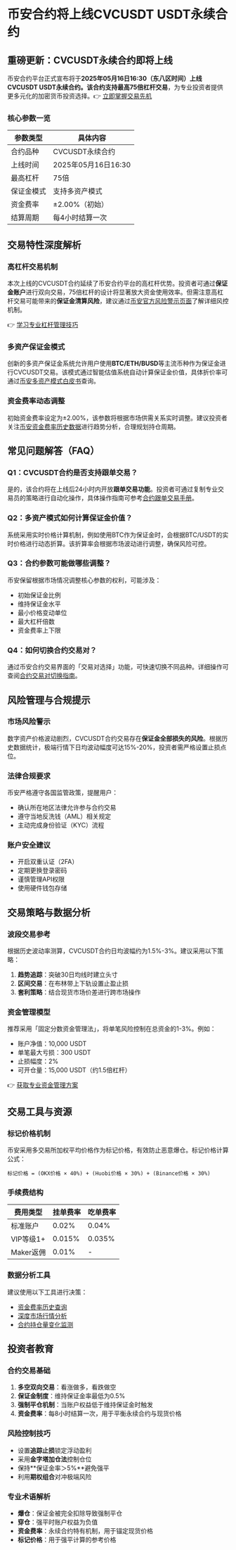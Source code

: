 # 币安合约将上线CVCUSDT USDT永续合约

## 重磅更新：CVCUSDT永续合约即将上线

币安合约平台正式宣布将于**2025年05月16日16:30（东八区时间）**上线CVCUSDT USDT永续合约。该合约支持最高**75倍杠杆交易**，为专业投资者提供更多元化的加密货币投资选择。👉 [立即掌握交易先机](https://bit.ly/okx_welcome)

### 核心参数一览

| 参数类型       | 具体内容               |
|----------------|------------------------|
| 合约品种       | CVCUSDT永续合约        |
| 上线时间       | 2025年05月16日16:30    |
| 最高杠杆       | 75倍                   |
| 保证金模式     | 支持多资产模式         |
| 资金费率       | ±2.00%（初始）         |
| 结算周期       | 每4小时结算一次        |

## 交易特性深度解析

### 高杠杆交易机制
本次上线的CVCUSDT合约延续了币安合约平台的高杠杆优势。投资者可通过**保证金账户**进行双向交易，75倍杠杆的设计将显著放大资金使用效率。但需注意高杠杆交易可能带来的**保证金清算风险**，建议通过[币安官方风险警示页面](https://www.binance.com/zh-CN/risk-warning)了解详细风控机制。

👉 [学习专业杠杆管理技巧](https://bit.ly/okx_welcome)

### 多资产保证金模式
创新的多资产保证金系统允许用户使用**BTC/ETH/BUSD**等主流币种作为保证金进行CVCUSDT交易。该模式通过智能估值系统自动计算保证金价值，具体折价率可通过[币安多资产模式白皮书](https://www.binance.com/zh-CN/support/faq/29b45c485d664028b9ca1cdf90b24f6f)查询。

### 资金费率动态调整
初始资金费率设定为±2.00%，该参数将根据市场供需关系实时调整。建议投资者关注[币安资金费率历史数据](https://www.binance.com/zh-CN/futures/funding-history/1)进行趋势分析，合理规划持仓周期。

## 常见问题解答（FAQ）

### Q1：CVCUSDT合约是否支持跟单交易？
是的，该合约将在上线后24小时内开放**跟单交易功能**。投资者可通过复制专业交易员的策略进行自动化操作，具体操作指南可参考[合约跟单交易手册](https://www.binance.com/zh-CN/support/faq/978bfe8e6b624dc9b263da31f4b6829d)。

### Q2：多资产模式如何计算保证金价值？
系统采用实时价格计算机制，例如使用BTC作为保证金时，会根据BTC/USDT的实时价格进行动态折算。该折算率会根据市场波动进行调整，确保风险可控。

### Q3：合约参数可能做哪些调整？
币安保留根据市场情况调整核心参数的权利，可能涉及：
- 初始保证金比例
- 维持保证金水平
- 最小价格变动单位
- 最大杠杆倍数
- 资金费率上下限

### Q4：如何切换合约交易对？
通过币安合约交易界面的「交易对选择」功能，可快速切换不同品种。详细操作可查阅[合约交易对切换指南](https://www.binance.com/zh-CN/support/articles/360037328091)。

## 风险管理与合规提示

### 市场风险警示
数字资产价格波动剧烈，CVCUSDT合约交易存在**保证金全部损失的风险**。根据历史数据统计，极端行情下日均波动幅度可达15%-20%，投资者需严格设置止损点位。

### 法律合规要求
币安严格遵守各国监管政策，提醒用户：
- 确认所在地区法律允许参与合约交易
- 遵守当地反洗钱（AML）相关规定
- 主动完成身份验证（KYC）流程

### 账户安全建议
- 开启双重认证（2FA）
- 定期更换登录密码
- 谨慎管理API权限
- 使用硬件钱包存储

## 交易策略与数据分析

### 波段交易参考
根据历史波动率测算，CVCUSDT合约日均波幅约为1.5%-3%。建议采用以下策略：
1. **趋势追踪**：突破30日均线时建立头寸
2. **区间交易**：在布林带上下轨设置止盈止损
3. **套利策略**：结合现货市场价差进行跨市场操作

### 资金管理模型
推荐采用「固定分数资金管理法」，将单笔风险控制在总资金的1-3%。例如：
- 账户净值：10,000 USDT
- 单笔最大亏损：300 USDT
- 止损幅度：2%
- 可开仓量：15,000 USDT（约1.5倍杠杆）

👉 [获取专业资金管理方案](https://bit.ly/okx_welcome)

## 交易工具与资源

### 标记价格机制
币安采用多交易所加权平均价格作为标记价格，有效防止恶意爆仓。标记价格计算公式：
```
标记价格 = (OKX价格 × 40%) + (Huobi价格 × 30%) + (Binance价格 × 30%)
```

### 手续费结构
| 费用类型       | 挂单费率 | 吃单费率 |
|----------------|----------|----------|
| 标准账户       | 0.02%    | 0.04%    |
| VIP等级1+      | 0.015%   | 0.035%   |
| Maker返佣      | 0.01%    | -        |

### 数据分析工具
建议使用以下工具进行决策：
- [资金费率历史查询](https://www.binance.com/zh-CN/futures/funding-history/1)
- [深度市场行情分析](https://www.binance.com/zh-CN/futures/liquidation-radar)
- [合约持仓量变化监测](https://www.binance.com/zh-CN/futures/open-interest)

## 投资者教育

### 合约交易基础
1. **多空双向交易**：看涨做多，看跌做空
2. **保证金制度**：维持保证金率最低为0.5%
3. **强制平仓机制**：当账户权益低于维持保证金时触发
4. **资金费率**：每8小时结算一次，用于平衡永续合约与现货价格

### 风险控制技巧
- 设置**追踪止损**锁定浮动盈利
- 采用**金字塔加仓法**控制仓位
- 保持**保证金率＞5%**避免强平
- 利用**期权组合**对冲极端风险

### 专业术语解析
- **爆仓**：保证金被完全扣除导致强制平仓
- **穿仓**：强平时账户权益为负值
- **资金费率**：永续合约特有机制，用于锚定现货价格
- **标记价格**：用于强平计算的参考价格
